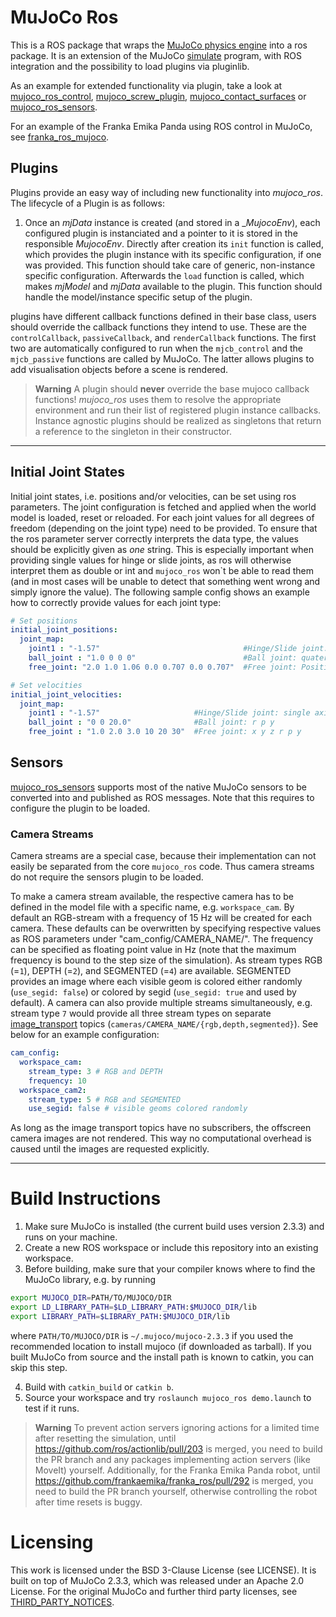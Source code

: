 # MuJoCo Ros

This is a ROS package that wraps the [MuJoCo physics engine](https://mujoco.org/) into a ros package.
It is an extension of the MuJoCo [simulate](https://github.com/deepmind/mujoco/blob/2.1.1/sample/simulate.cc) program, with ROS integration and the possibility to load plugins via pluginlib.

As an example for extended functionality via plugin, take a look at [mujoco_ros_control](https://github.com/ubi-agni/mujoco_ros_pkgs/tree/noetic-devel/mujoco_ros_control), [mujoco_screw_plugin](https://github.com/ubi-agni/mujoco_screw_plugin), [mujoco_contact_surfaces](https://github.com/ubi-agni/mujoco_contact_surfaces) or [mujoco_ros_sensors](https://github.com/ubi-agni/mujoco_ros_pkgs/tree/noetic-devel/mujoco_ros_sensors).

For an example of the Franka Emika Panda using ROS control in MuJoCo, see [franka_ros_mujoco](https://github.com/ubi-agni/franka_ros_mujoco).

## Plugins
Plugins provide an easy way of including new functionality into _mujoco\_ros_. The lifecycle of a Plugin is as follows:
1. Once an _mjData_ instance is created (and stored in a __MujocoEnv_), each configured plugin is instanciated and a pointer to it is stored in the responsible _MujocoEnv_. Directly after creation its `init` function is called, which provides the plugin instance with its specific configuration, if one was provided. This function should take care of generic, non-instance specific configuration.
Afterwards the `load` function is called, which makes _mjModel_ and _mjData_ available to the plugin. This function should handle the model/instance specific setup of the plugin.

plugins have different callback functions defined in their base class, users should override the callback functions they intend to use. These are the `controlCallback`, `passiveCallback`, and `renderCallback` functions. The first two are automatically configured to run when the `mjcb_control` and the `mjcb_passive` functions are called by MuJoCo. The latter allows plugins to add visualisation objects before a scene is rendered.

> **Warning**
> A plugin should __never__ override the base mujoco callback functions! _mujoco\_ros_ uses them to resolve the appropriate environment and run their list of registered plugin instance callbacks. Instance agnostic plugins should be realized as singletons that return a reference to the singleton in their constructor.

___

## Initial Joint States
Initial joint states, i.e. positions and/or velocities, can be set using ros parameters. The joint configuration is fetched and applied when the world model is loaded, reset or reloaded.
For each joint values for all degrees of freedom (depending on the joint type) need to be provided. To ensure that the ros parameter server correctly interprets the data type, the values should be explicitly given as *one* string. This is especially important when providing single values for hinge or slide joints, as ros will otherwise interpret them as double or int and `mujoco_ros` won`t be able to read them (and in most cases will be unable to detect that something went wrong and simply ignore the value).
The following sample config shows an example how to correctly provide values for each joint type:
```yaml
# Set positions
initial_joint_positions:
  joint_map:
    joint1 : "-1.57"                                #Hinge/Slide joint: single axis value
    ball_joint : "1.0 0 0 0"                        #Ball joint: quaternion (w x y z) relative to parent orientation
    free_joint: "2.0 1.0 1.06 0.0 0.707 0.0 0.707"  #Free joint: Position (x y z) followed by a quaternion (w x y z) in world coordinates

# Set velocities
initial_joint_velocities:
  joint_map:
    joint1 : "-1.57"                     #Hinge/Slide joint: single axis value
    ball_joint : "0 0 20.0"              #Ball joint: r p y
    free_joint : "1.0 2.0 3.0 10 20 30"  #Free joint: x y z r p y
```

## Sensors

[mujoco_ros_sensors](https://github.com/ubi-agni/mujoco_ros_pkgs/tree/noetic-devel/mujoco_ros_sensors) supports most of the native MuJoCo sensors to be converted into and published as ROS messages. Note that this requires to configure the plugin to be loaded.

### Camera Streams

Camera streams are a special case, because their implementation can not easily be separated from the core `mujoco_ros` code. Thus camera streams do not require the sensors plugin to be loaded.

To make a camera stream available, the respective camera has to be defined in the model file with a specific name, e.g. `workspace_cam`.
By default an RGB-stream with a frequency of 15 Hz will be created for each camera. These defaults can be overwritten by specifying respective values as ROS parameters under "cam_config/CAMERA_NAME/".
The frequency can be specified as floating point value in Hz (note that the maximum frequency is bound to the step size of the simulation).
As stream types RGB (=`1`), DEPTH (=`2`), and SEGMENTED (=`4`) are available.
SEGMENTED provides an image where each visible geom is colored either randomly (`use_segid: false`) or colored by segid (`use_segid: true` and used by default).
A camera can also provide multiple streams simultaneously, e.g. stream type `7` would provide all three stream types on separate [image_transport](http://wiki.ros.org/image_transport) topics (`cameras/CAMERA_NAME/{rgb,depth,segmented}`). See below for an example configuration:
```yaml
cam_config:
  workspace_cam:
    stream_type: 3 # RGB and DEPTH
    frequency: 10
  workspace_cam2:
    stream_type: 5 # RGB and SEGMENTED
    use_segid: false # visible geoms colored randomly
```

As long as the image transport topics have no subscribers, the offscreen camera images are not rendered. This way no computational overhead is caused until the images are requested explicitly.

___

# Build Instructions
1. Make sure MuJoCo is installed (the current build uses version 2.3.3) and runs on your machine.
2. Create a new ROS workspace or include this repository into an existing workspace.
3. Before building, make sure that your compiler knows where to find the MuJoCo library, e.g. by running
```bash
export MUJOCO_DIR=PATH/TO/MUJOCO/DIR
export LD_LIBRARY_PATH=$LD_LIBRARY_PATH:$MUJOCO_DIR/lib
export LIBRARY_PATH=$LIBRARY_PATH:$MUJOCO_DIR/lib
```
where `PATH/TO/MUJOCO/DIR` is `~/.mujoco/mujoco-2.3.3` if you used the recommended location to install mujoco (if downloaded as tarball). If you built MuJoCo from source and the install path is known to catkin, you can skip this step.

4. Build with `catkin_build` or `catkin b`.
5. Source your workspace and try `roslaunch mujoco_ros demo.launch` to test if it runs.

> **Warning**
> To prevent action servers ignoring actions for a limited time after resetting the simulation, until https://github.com/ros/actionlib/pull/203 is merged, you need to build the PR branch and any packages implementing action servers (like MoveIt) yourself. Additionally, for the Franka Emika Panda robot, until https://github.com/frankaemika/franka_ros/pull/292 is merged, you need to build the PR branch yourself, otherwise controlling the robot after time resets is buggy.

# Licensing

This work is licensed under the BSD 3-Clause License (see LICENSE).
It is built on top of MuJoCo 2.3.3, which was released under an Apache 2.0 License. For the original MuJoCo and further third party licenses, see [THIRD_PARTY_NOTICES](./THIRD_PARTY_NOTICES).
